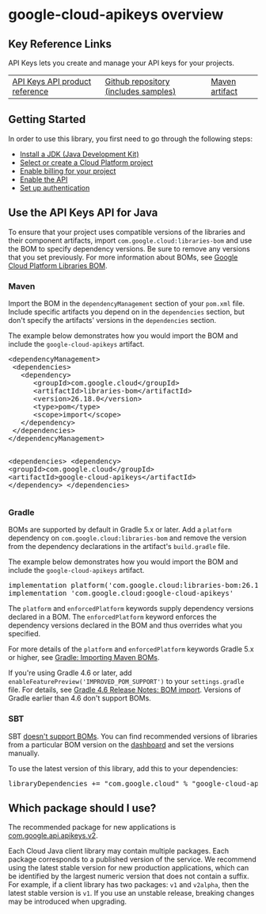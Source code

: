 # google-cloud-apikeys overview

## Key Reference Links
API Keys lets you create and manage your API keys for your projects.

<table>
   <tr>
     <td><a href="https://cloud.google.com/java/docs/reference/google-cloud-apikeys/latest/overview">API Keys API product reference</a></td>
     <td><a href="https://github.com/googleapis/google-cloud-java/tree/main/java-apikeys">Github repository (includes samples)</a></td>
     <td><a href="https://central.sonatype.com/artifact/com.google.cloud/google-cloud-apikeys">Maven artifact</a></td>
   </tr>
 </table>

## Getting Started
In order to use this library, you first need to go through the following steps:

- [Install a JDK (Java Development Kit)](https://cloud.google.com/java/docs/setup#install_a_jdk_java_development_kit)
- [Select or create a Cloud Platform project](https://console.cloud.google.com/project)
- [Enable billing for your project]("https://cloud.google.com/billing/docs/how-to/modify-project#enable_billing_for_a_project)
- [Enable the API](https://console.cloud.google.com/apis/library/apikeys.googleapis.com)
- [Set up authentication](https://cloud.google.com/docs/authentication/client-libraries)

## Use the API Keys API for Java
To ensure that your project uses compatible versions of the libraries
and their component artifacts, import `com.google.cloud:libraries-bom` and use
the BOM to specify dependency versions.  Be sure to remove any versions that you
set previously. For more information about
BOMs, see [Google Cloud Platform Libraries BOM](https://cloud.google.com/java/docs/bom).

<div>
<devsite-selector>
<section>
<h3>Maven</h3>
<p>Import the BOM in the <code>dependencyManagement</code> section of your <code>pom.xml</code> file.
Include specific artifacts you depend on in the <code>dependencies</code> section, but don't
specify the artifacts' versions in the <code>dependencies</code> section.</p>

<p>The example below demonstrates how you would import the BOM and include the <code>google-cloud-apikeys</code>
artifact.</p>
<pre class="prettyprint lang-xml devsite-click-to-copy">
&lt;dependencyManagement&gt;
 &lt;dependencies&gt;
   &lt;dependency&gt;
      &lt;groupId&gt;com.google.cloud&lt;/groupId&gt;
      &lt;artifactId&gt;libraries-bom&lt;/artifactId&gt;
      &lt;version&gt;26.18.0&lt;/version&gt;
      &lt;type&gt;pom&lt;/type&gt;
      &lt;scope&gt;import&lt;/scope&gt;
   &lt;/dependency&gt;
 &lt;/dependencies&gt;
&lt;/dependencyManagement&gt;

&lt;dependencies&gt;
 &lt;dependency&gt;
   &lt;groupId&gt;com.google.cloud&lt;/groupId&gt;
   &lt;artifactId&gt;google-cloud-apikeys&lt;/artifactId&gt;
 &lt;/dependency&gt;
&lt;/dependencies&gt;
</pre>
</section>
<section>
<h3>Gradle</h3>
<p>BOMs are supported by default in Gradle 5.x or later. Add a <code>platform</code>
dependency on <code>com.google.cloud:libraries-bom</code> and remove the version from the
dependency declarations in the artifact's <code>build.gradle</code> file.</p>

<p>The example below demonstrates how you would import the BOM and include the <code>google-cloud-apikeys</code>
artifact.</p>
<pre class="prettyprint lang-Groovy devsite-click-to-copy">
implementation platform(&#39;com.google.cloud:libraries-bom:26.18.0&#39;)
implementation &#39;com.google.cloud:google-cloud-apikeys&#39;
</pre>
<p>The <code>platform</code> and <code>enforcedPlatform</code> keywords supply dependency versions
declared in a BOM. The <code>enforcedPlatform</code> keyword enforces the dependency
versions declared in the BOM and thus overrides what you specified.</p>

<p>For more details of the <code>platform</code> and <code>enforcedPlatform</code> keywords Gradle 5.x or higher, see
<a href="https://docs.gradle.org/current/userguide/platforms.html#sub:bom_import">Gradle: Importing Maven BOMs</a>.</p>

<p>If you're using Gradle 4.6 or later, add
<code>enableFeaturePreview('IMPROVED_POM_SUPPORT')</code> to your <code>settings.gradle</code> file. For details, see
<a href="https://docs.gradle.org/4.6/release-notes.html#bom-import">Gradle 4.6 Release Notes: BOM import</a>.
Versions of Gradle earlier than 4.6 don't support BOMs.</p>
</section>
<section>
<h3>SBT</h3>
<p>SBT <a href="https://github.com/sbt/sbt/issues/4531">doesn't support BOMs</a>. You can find
recommended versions of libraries from a particular BOM version on the
<a href="https://storage.googleapis.com/cloud-opensource-java-dashboard/com.google.cloud/libraries-bom/index.html">dashboard</a>
and set the versions manually.</p>
<p>To use the latest version of this library, add this to your dependencies:</p>
<pre class="prettyprint lang-Scala devsite-click-to-copy">
libraryDependencies += &quot;com.google.cloud&quot; % &quot;google-cloud-apikeys&quot; % &quot;0.18.0&quot;
</pre>
</section>
</devsite-selector>
</div>

## Which package should I use?
The recommended package for new applications is [com.google.api.apikeys.v2](https://cloud.google.com/java/docs/reference/google-cloud-apikeys/latest/com.google.api.apikeys.v2).

Each Cloud Java client library may contain multiple packages. Each package corresponds to a published version of the service.
We recommend using the latest stable version for new production applications, which can be identified by the largest numeric version that does not contain a suffix.
For example, if a client library has two packages: `v1` and `v2alpha`, then the latest stable version is `v1`.
If you use an unstable release, breaking changes may be introduced when upgrading.

